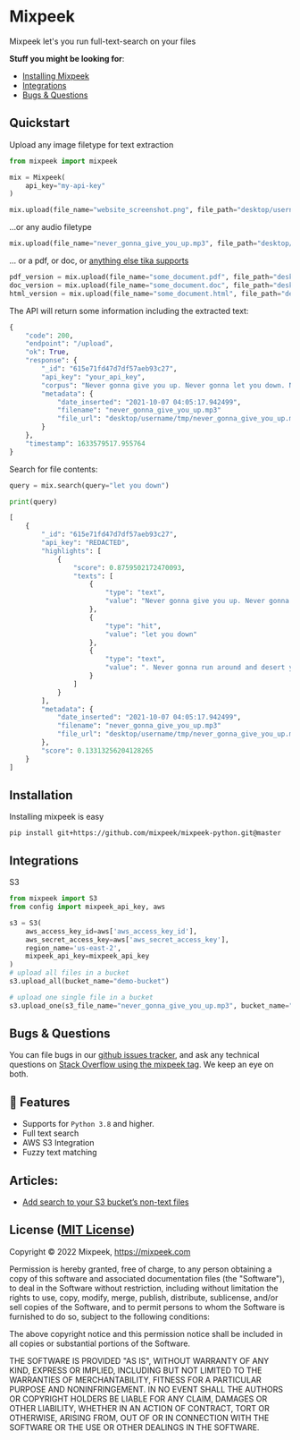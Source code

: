 # Mixpeek

Mixpeek let's you run full-text-search on your files

**Stuff you might be looking for**:
 - [Installing Mixpeek](https://github.com/mixpeek/mixpeek-python#installation)
 - [Integrations](https://github.com/mixpeek/mixpeek-python#integrations)
 - [Bugs & Questions](https://github.com/mixpeek/mixpeek-python#bugs-&-questions)


## Quickstart

Upload any image filetype for text extraction

```python
from mixpeek import mixpeek

mix = Mixpeek(
    api_key="my-api-key"
)

mix.upload(file_name="website_screenshot.png", file_path="desktop/username/tmp/website_screenshot.png")
```

...or any audio filetype

```python
mix.upload(file_name="never_gonna_give_you_up.mp3", file_path="desktop/username/tmp/never_gonna_give_you_up.mp3")
```

... or a pdf, or doc, or [anything else tika supports](https://tika.apache.org/0.9/formats.html)

```python
pdf_version = mix.upload(file_name="some_document.pdf", file_path="desktop/username/tmp/some_document.pdf")
doc_version = mix.upload(file_name="some_document.doc", file_path="desktop/username/tmp/some_document.doc")
html_version = mix.upload(file_name="some_document.html", file_path="desktop/username/tmp/some_document.html")
```

The API will return some information including the extracted text:

```python
{
    "code": 200,
    "endpoint": "/upload",
    "ok": True,
    "response": {
        "_id": "615e71fd47d7df57aeb93c27",
        "api_key": "your_api_key",
        "corpus": "Never gonna give you up. Never gonna let you down. Never gonna run around and desert you.",
        "metadata": {
            "date_inserted": "2021-10-07 04:05:17.942499",
            "filename": "never_gonna_give_you_up.mp3"
            "file_url": "desktop/username/tmp/never_gonna_give_you_up.mp3"
        }
    },
    "timestamp": 1633579517.955764
}
```

Search for file contents:

```python
query = mix.search(query="let you down")

print(query)

[
    {
        "_id": "615e71fd47d7df57aeb93c27",
        "api_key": "REDACTED",
        "highlights": [
            {
                "score": 0.8759502172470093,
                "texts": [
                    {
                        "type": "text",
                        "value": "Never gonna give you up. Never gonna "
                    },
                    {
                        "type": "hit",
                        "value": "let you down"
                    },
                    {
                        "type": "text",
                        "value": ". Never gonna run around and desert you."
                    }
                ]
            }
        ],
        "metadata": {
            "date_inserted": "2021-10-07 04:05:17.942499",
            "filename": "never_gonna_give_you_up.mp3"
            "file_url": "desktop/username/tmp/never_gonna_give_you_up.mp3"            
        },
        "score": 0.13313256204128265
    }
]

```


## Installation

Installing mixpeek is easy

```shell
pip install git+https://github.com/mixpeek/mixpeek-python.git@master
```


## Integrations


S3

```python
from mixpeek import S3
from config import mixpeek_api_key, aws

s3 = S3(
    aws_access_key_id=aws['aws_access_key_id'],
    aws_secret_access_key=aws['aws_secret_access_key'],
    region_name='us-east-2',
    mixpeek_api_key=mixpeek_api_key
)
# upload all files in a bucket
s3.upload_all(bucket_name="demo-bucket")

# upload one single file in a bucket
s3.upload_one(s3_file_name="never_gonna_give_you_up.mp3", bucket_name="demo-bucket")
```


## Bugs & Questions

You can file bugs in our [github issues tracker](https://github.com/mixpeek/mixpeek-python/issues),
and ask any technical questions on
[Stack Overflow using the mixpeek tag](http://stackoverflow.com/questions/ask?tags=mixpeek).
We keep an eye on both.


## 🚀 Features

- Supports for `Python 3.8` and higher.
- Full text search
- AWS S3 Integration
- Fuzzy text matching


## Articles:

- [Add search to your S3 bucket’s non-text files](https://medium.com/@mixpeek/add-search-to-your-s3-buckets-non-text-files-9a676452b4fd)


## License ([MIT License](http://opensource.org/licenses/mit-license.php))

Copyright © 2022 Mixpeek, https://mixpeek.com

Permission is hereby granted, free of charge, to any person obtaining
a copy of this software and associated documentation files (the
"Software"), to deal in the Software without restriction, including
without limitation the rights to use, copy, modify, merge, publish,
distribute, sublicense, and/or sell copies of the Software, and to
permit persons to whom the Software is furnished to do so, subject to
the following conditions:

The above copyright notice and this permission notice shall be
included in all copies or substantial portions of the Software.

THE SOFTWARE IS PROVIDED "AS IS", WITHOUT WARRANTY OF ANY KIND,
EXPRESS OR IMPLIED, INCLUDING BUT NOT LIMITED TO THE WARRANTIES OF
MERCHANTABILITY, FITNESS FOR A PARTICULAR PURPOSE AND
NONINFRINGEMENT. IN NO EVENT SHALL THE AUTHORS OR COPYRIGHT HOLDERS BE
LIABLE FOR ANY CLAIM, DAMAGES OR OTHER LIABILITY, WHETHER IN AN ACTION
OF CONTRACT, TORT OR OTHERWISE, ARISING FROM, OUT OF OR IN CONNECTION
WITH THE SOFTWARE OR THE USE OR OTHER DEALINGS IN THE SOFTWARE.
